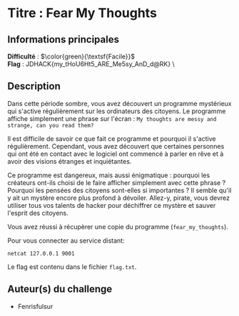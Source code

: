 # Titre : Fear My Thoughts

## Informations principales

**Difficulté** : $\color{green}{\textsf{Facile}}$ \
**Flag** : JDHACK{my_tHoU6Ht5_ARE_Me5sy_AnD_d@RK} \

## Description

Dans cette période sombre, vous avez découvert un programme mystérieux qui s'active
régulièrement sur les ordinateurs des citoyens. Le programme affiche simplement une
phrase sur l'écran : `My thoughts are messy and strange, can you read them?`

Il est difficile de savoir ce que fait ce programme et pourquoi il
s'active régulièrement. Cependant, vous avez découvert que certaines personnes qui
ont été en contact avec le logiciel ont commencé à parler en rêve et à avoir des
visions étranges et inquiétantes.

Ce programme est dangereux, mais aussi énigmatique : pourquoi les créateurs ont-ils
choisi de le faire afficher simplement avec cette phrase ? Pourquoi les pensées des
citoyens sont-elles si importantes ? Il semble qu'il y ait un mystère encore plus
profond à dévoiler. Allez-y, pirate, vous devrez utiliser tous vos talents de hacker
pour déchiffrer ce mystère et sauver l'esprit des citoyens.

Vous avez réussi à récupèrer une copie du programme (`fear_my_thoughts`).

Pour vous connecter au service distant:
```
netcat 127.0.0.1 9001
```

Le flag est contenu dans le fichier `flag.txt`.

## Auteur(s) du challenge

- Fenrisfulsur


